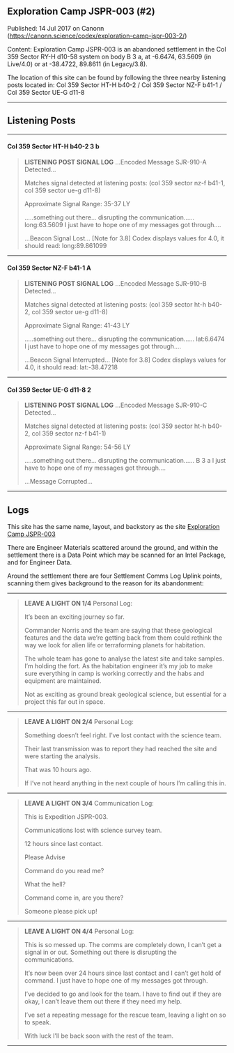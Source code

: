 ## Exploration Camp JSPR-003 (#2)

Published: 14 Jul 2017 on Canonn (https://canonn.science/codex/exploration-camp-jspr-003-2/)

Content: Exploration Camp JSPR-003 is an abandoned settlement in the Col 359 Sector RY-H d10-58 system on body B 3 a, at -6.6474, 63.5609 (in Live/4.0) or at -38.4722, 89.8611 (in Legacy/3.8).

The location of this site can be found by following the three nearby listening posts located in:
Col 359 Sector HT-H b40-2 / Col 359 Sector NZ-F b41-1 / Col 359 Sector UE-G d11-8

* * *

## Listening Posts

* * *

#### Col 359 Sector HT-H b40-2 3 b

> 
> **LISTENING POST SIGNAL LOG**
> …Encoded Message SJR-910-A Detected…
> 
> Matches signal detected at listening posts: (col 359 sector nz-f b41-1, col 359 sector ue-g d11-8)
> 
> Approximate Signal Range: 35-37 LY
> 
> …..something out there… disrupting the communication…… long:63.5609 I just have to hope one of my messages got through….
> 
> …Beacon Signal Lost…
> [Note for 3.8] Codex displays values for 4.0, it should read: long:89.861099

* * *

#### Col 359 Sector NZ-F b41-1 A

> 
> **LISTENING POST SIGNAL LOG**
> …Encoded Message SJR-910-B Detected…
> 
> Matches signal detected at listening posts: (col 359 sector ht-h b40-2, col 359 sector ue-g d11-8)
> 
> Approximate Signal Range: 41-43 LY
> 
> …..something out there… disrupting the communication…… lat:6.6474 I just have to hope one of my messages got through….
> 
> …Beacon Signal Interrupted…
> [Note for 3.8] Codex displays values for 4.0, it should read: lat:-38.47218

* * *

#### Col 359 Sector UE-G d11-8 2

> 
> **LISTENING POST SIGNAL LOG**
> …Encoded Message SJR-910-C Detected…
> 
> Matches signal detected at listening posts: (col 359 sector ht-h b40-2, col 359 sector nz-f b41-1)
> 
> Approximate Signal Range: 54-56 LY
> 
> …..something out there… disrupting the communication…… B 3 a l just have to hope one of my messages got through….
> 
> …Message Corrupted…

* * *

## Logs

This site has the same name, layout, and backstory as the site [Exploration Camp JSPR-003](https://canonn.science/codex/exploration-camp-jspr-003/)

There are Engineer Materials scattered around the ground, and within the settlement there is a Data Point which may be scanned for an Intel Package, and for Engineer Data.

Around the settlement there are four Settlement Comms Log Uplink points, scanning them gives background to the reason for its abandonment:

* * *

> 
> **LEAVE A LIGHT ON 1/4**
> Personal Log:
> 
> It’s been an exciting journey so far.
> 
> Commander Norris and the team are saying that these geological features and the data we’re getting back from them could rethink the way we look for alien life or terraforming planets for habitation.
> 
> The whole team has gone to analyse the latest site and take samples. I’m holding the fort. As the habitation engineer it’s my job to make sure everything in camp is working correctly and the habs and equipment are maintained.
> 
>  Not as exciting as ground break geological science, but essential for a project this far out in space.

* * *

> 
> **LEAVE A LIGHT ON 2/4**
> Personal Log:
> 
> Something doesn’t feel right. I’ve lost contact with the science team.
> 
> Their last transmission was to report they had reached the site and were starting the analysis.
> 
> That was 10 hours ago.
> 
> If I’ve not heard anything in the next couple of hours I’m calling this in.

* * *

> 
> **LEAVE A LIGHT ON 3/4**
> Communication Log:
> 
> This is Expedition JSPR-003.
> 
> Communications lost with science survey team.
> 
> 12 hours since last contact.
> 
> Please Advise
> 
> Command do you read me?
> 
> What the hell?
> 
> Command come in, are you there?
> 
> Someone please pick up!

* * *

> 
> **LEAVE A LIGHT ON 4/4**
> Personal Log:
> 
> This is so messed up. The comms are completely down, I can’t get a signal in or out. Something out there is disrupting the communications.
> 
> It’s now been over 24 hours since last contact and I can’t get hold of command. I just have to hope one of my messages got through.
> 
> I’ve decided to go and look for the team. I have to find out if they are okay, I can’t leave them out there if they need my help.
> 
> I’ve set a repeating message for the rescue team, leaving a light on so to speak.
> 
> With luck I’ll be back soon with the rest of the team.

* * *